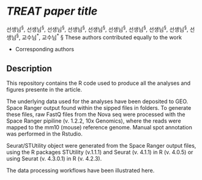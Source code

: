 # *TREAT paper title*
선생님<sup>§</sup>, 선생님<sup>§</sup>, 선생님<sup>§</sup>, 선생님<sup>§</sup>, 선생님<sup>§</sup>, 선생님<sup>§</sup>, 선생님<sup>§</sup>, 선생님<sup>§</sup>, 선생님<sup>§</sup>, 선생님<sup>§</sup>, 교수님<sup>\*</sup>, 교수님<sup>\*</sup>
  § These authors contributed equally to the work
  * Corresponding authors


## Description
This repository contains the R code used to produce all the analyses and figures presente in the article.

The underlying data used for the analyses have been deposited to GEO. Space Ranger output found within the sipped files in folders. To generate these files, raw FastQ files from the Nova seq were processed with the Space Ranger pipiline (v. 1.2.2, 10x Genomics), where the reads were mapped to the mm10 (mouse) reference genome. Manual spot annotation was performed in the Rstudio.

Seurat/STUtility object were generated from the Space Ranger output files, using the R packages STUtility (v.1.1.1) and Seurat (v. 4.1.1) in R (v. 4.0.5) or using Seurat (v. 4.3.0.1) in R (v. 4.2.3).

The data processing workflows have been illustrated here.
